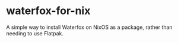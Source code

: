 # waterfox-for-nix
A simple way to install Waterfox on NixOS as a package, rather than needing to use Flatpak.
